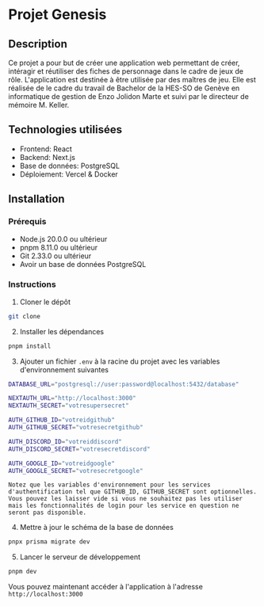 # Projet Genesis

## Description

Ce projet a pour but de créer une application web permettant de créer, intéragir et réutiliser des fiches de personnage dans le cadre de jeux de rôle. L'application est destinée à être utilisée par des maîtres de jeu. Elle est réalisée de le cadre du travail de Bachelor de la HES-SO de Genève en informatique de gestion de Enzo Jolidon Marte et suivi par le directeur de mémoire M. Keller.

## Technologies utilisées

- Frontend: React
- Backend: Next.js
- Base de données: PostgreSQL
- Déploiement: Vercel & Docker

## Installation

### Prérequis

- Node.js 20.0.0 ou ultérieur
- pnpm 8.11.0 ou ultérieur
- Git 2.33.0 ou ultérieur
- Avoir un base de données PostgreSQL

### Instructions

1. Cloner le dépôt

```bash
git clone
```

2. Installer les dépendances

```bash
pnpm install
```

3. Ajouter un fichier `.env` à la racine du projet avec les variables d'environnement suivantes

```bash
DATABASE_URL="postgresql://user:password@localhost:5432/database"

NEXTAUTH_URL="http://localhost:3000"
NEXTAUTH_SECRET="votresupersecret"

AUTH_GITHUB_ID="votreidgithub"
AUTH_GITHUB_SECRET="votresecretgithub"

AUTH_DISCORD_ID="votreiddiscord"
AUTH_DISCORD_SECRET="votresecretdiscord"

AUTH_GOOGLE_ID="votreidgoogle"
AUTH_GOOGLE_SECRET="votresecretgoogle"
```

`Notez que les variables d'environnement pour les services d'authentification tel que GITHUB_ID, GITHUB_SECRET sont optionnelles. Vous pouvez les laisser vide si vous ne souhaitez pas les utiliser mais les fonctionnalités de login pour les service en question ne seront pas disponible.`

4. Mettre à jour le schéma de la base de données

```bash
pnpx prisma migrate dev
```

5. Lancer le serveur de développement

```bash
pnpm dev
```

Vous pouvez maintenant accéder à l'application à l'adresse `http://localhost:3000`

